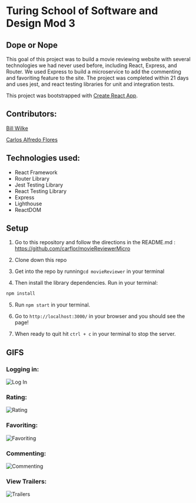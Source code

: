 # Turing School of Software and Design Mod 3

## Dope or Nope

This goal of this project was to build a movie reviewing website with several technologies we had never used before, including React, Express, and Router. We used Express to build a microservice to add the commenting and favoriting feature to the site. The project was completed within 21 days and uses jest, and react testing libraries for unit and integration tests. 

This project was bootstrapped with [Create React App](https://github.com/facebook/create-react-app).

## Contributors: 

[Bill Wilke](https://github.com/Billwilke42)

[Carlos Alfredo Flores](https://github.com/carflor)

## Technologies used:
  - React Framework
  - Router Library
  - Jest Testing Library
  - React Testing Library
  - Express
  - Lighthouse
  - ReactDOM

## Setup

1. Go to this repository and follow the directions in the README.md : https://github.com/carflor/movieReviewerMicro

2. Clone down this repo

3. Get into the repo by running```cd movieReviewer``` in your terminal

4. Then install the library dependencies. Run in your terminal:

```bash
npm install
```

5. Run `npm start` in your terminal. 

6. Go to `http://localhost:3000/` in your browser and you should see the page!

7. When ready to quit hit `ctrl + c` in your terminal to stop the server.


## GIFS
### Logging in:
![Log In](https://media.giphy.com/media/J4ribafDOuCgOYEPp8/giphy.gif)

### Rating:
![Rating](https://media.giphy.com/media/gfBomw8Qh1Fbq6Pr9h/giphy.gif)

### Favoriting: 
![Favoriting](https://media.giphy.com/media/JmVOQxaPnvsYsz7LNs/giphy.gif)

### Commenting: 
![Commenting](https://media.giphy.com/media/H4cehqFZnBlwC6A5Ov/giphy.gif)

### View Trailers: 
![Trailers](https://media.giphy.com/media/LrWQdMSAFCI8ojhr9h/giphy.gif)
